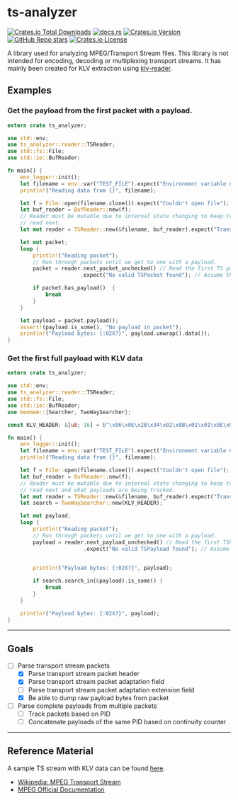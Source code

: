 # ts-analyzer

[![Crates.io Total Downloads](https://img.shields.io/crates/d/ts-analyzer)](https://crates.io/crates/ts-analyzer)
[![docs.rs](https://img.shields.io/docsrs/ts-analyzer)](https://docs.rs/ts-analyzer)
[![Crates.io Version](https://img.shields.io/crates/v/ts-analyzer)](https://crates.io/crates/ts-analyzer/versions)
[![GitHub Repo stars](https://img.shields.io/github/stars/GrimOutlook/ts-analyzer)](https://github.com/GrimOutlook/ts-analyzer)
[![Crates.io License](https://img.shields.io/crates/l/ts-analyzer)](LICENSE)


A library used for analyzing MPEG/Transport Stream files. This library is not intended for encoding, decoding or multiplexing transport streams. It has mainly been created for KLV extraction using [klv-reader](https://github.com/GrimOutlook/klv-reader).

## Examples

### Get the payload from the first packet with a payload.

```rust
extern crate ts_analyzer;

use std::env;
use ts_analyzer::reader::TSReader;
use std::fs::File;
use std::io::BufReader;

fn main() {
    env_logger::init();
    let filename = env::var("TEST_FILE").expect("Environment variable not set");
    println!("Reading data from {}", filename);

    let f = File::open(filename.clone()).expect("Couldn't open file");
    let buf_reader = BufReader::new(f);
    // Reader must be mutable due to internal state changing to keep track of what packet is to be
    // read next.
    let mut reader = TSReader::new(&filename, buf_reader).expect("Transport Stream file contains no SYNC bytes.");

    let mut packet;
    loop {
        println!("Reading packet");
        // Run through packets until we get to one with a payload.
        packet = reader.next_packet_unchecked() // Read the first TS packet from the file.
                       .expect("No valid TSPacket found"); // Assume that a TSPacket was found in the file.

        if packet.has_payload()  {
            break
        }
    }

    let payload = packet.payload();
    assert!(payload.is_some(), "No payload in packet");
    println!("Payload bytes: {:02X?}", payload.unwrap().data());
}
```

### Get the first full payload with KLV data

```rust
extern crate ts_analyzer;

use std::env;
use ts_analyzer::reader::TSReader;
use std::fs::File;
use std::io::BufReader;
use memmem::{Searcher, TwoWaySearcher};

const KLV_HEADER: &[u8; 16] = b"\x06\x0E\x2B\x34\x02\x0B\x01\x01\x0E\x01\x03\x01\x01\x00\x00\x00";

fn main() {
    env_logger::init();
    let filename = env::var("TEST_FILE").expect("Environment variable not set");
    println!("Reading data from {}", filename);

    let f = File::open(filename.clone()).expect("Couldn't open file");
    let buf_reader = BufReader::new(f);
    // Reader must be mutable due to internal state changing to keep track of what packet is to be
    // read next and what payloads are being tracked.
    let mut reader = TSReader::new(&filename, buf_reader).expect("Transport Stream file contains no SYNC bytes.");
    let search = TwoWaySearcher::new(KLV_HEADER);

    let mut payload;
    loop {
        println!("Reading packet");
        // Run through packets until we get to one with a payload.
        payload = reader.next_payload_unchecked() // Read the first TSPayload from the file.
                        .expect("No valid TSPayload found"); // Assume that a TSPayload was found in the file.

        
        println!("Payload bytes: {:02X?}", payload);

        if search.search_in(&payload).is_some() {
            break
        }
    }

    println!("Payload bytes: {:02X?}", payload);
}
```

---

## Goals

- [ ] Parse transport stream packets
    - [x] Parse transport stream packet header
    - [x] Parse transport stream packet adaptation field
    - [ ] Parse transport stream packet adaptation extension field
    - [x] Be able to dump raw payload bytes from packet
- [ ] Parse complete payloads from multiple packets
    - [ ] Track packets based on PID
    - [ ] Concatenate payloads of the same PID based on continuity counter

---

## Reference Material

A sample TS stream with KLV data can be found [here](https://www.arcgis.com/home/item.html?id=55ec6f32d5e342fcbfba376ca2cc409a).

- [Wikipedia: MPEG Transport Stream](https://en.wikipedia.org/wiki/MPEG_transport_stream)
- [MPEG Official Documentation](https://www.itu.int/rec/dologin_pub.asp?lang=e&id=T-REC-H.222.0-201703-S!!PDF-E&type=items)
